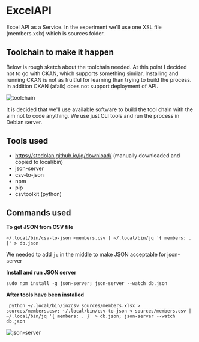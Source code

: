 # ExcelAPI
Excel API as a Service. In the experiment we'll use one XSL file (members.xslx) which is sources folder. 

## Toolchain to make it happen

Below is rough sketch about the toolchain needed. At this point I decided not to go with CKAN, which supports something similar. Installing and running CKAN is not as fruitful for learning than trying to build the process. In addition CKAN (afaik) does not support deployment of API. 

![toolchain](https://github.com/APIOps/ExcelAPI/blob/master/images/rapidAPI.png)

It is decided that we'll use available software to build the tool chain with the aim not to code anything. We use just CLI tools and run the process in Debian server. 

## Tools used

* https://stedolan.github.io/jq/download/  (manually downloaded and copied to local/bin)
* json-server
* csv-to-json
* npm
* pip
* csvtoolkit (python)

## Commands used

**To get JSON from CSV file**


``` ~/.local/bin/csv-to-json <members.csv | ~/.local/bin/jq '{ members: . }' > db.json ``` 

We needed to add ```jq``` in the middle to make JSON acceptable for json-server


**Install and run JSON server**

``` sudo npm install -g json-server; json-server --watch db.json ```

**After tools have been installed**

``` python ~/.local/bin/in2csv sources/members.xlsx > sources/members.csv; ~/.local/bin/csv-to-json < sources/members.csv | ~/.local/bin/jq '{ members: . }' > db.json; json-server --watch db.json``` 


![json-server](https://raw.githubusercontent.com/APIOps/ExcelAPI/master/images/json-server.png)
